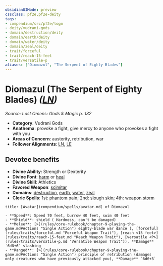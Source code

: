 ```yaml
---
obsidianUIMode: preview
cssclass: pf2e,pf2e-deity
tags:
- compendium/src/pf2e/logm
- deity/vudrani-gods
- domain/destruction/deity
- domain/earth/deity
- domain/water/deity
- domain/zeal/deity
- trait/forceful
- trait/reach-15-feet
- trait/versatile-p
aliases: ["Diomazul", "The Serpent of Eighty Blades"]
---
```

# Diomazul (The Serpent of Eighty Blades) *([LN](rules/traits/ln-b1.md "Lawful Neutral Alignment Trait"))*  
*Source: Lost Omens: Gods & Magic p. 132*  

- **Category**: Vudrani Gods
- **Anathema**: provoke a fight, give mercy to anyone who provokes a fight with you
- **Areas of Concern**: austerity, retribution, war
- **Follower Alignments**: [LN](rules/traits/ln-b1.md "Lawful Neutral Alignment Trait"), [LE](rules/traits/le-b1.md "Lawful Evil Alignment Trait")

## Devotee benefits

- **Divine Ability**: Strength or Dexterity
- **Divine Font**: [harm](harm.md) or [heal](heal.md)
- **Divine Skill**: Athletics
- **Favored Weapon**: [scimitar](scimitar.md)
- **Domains**: [destruction](Reference/Compendium/Setting/domains.md#Destruction), [earth](Reference/Compendium/Setting/domains.md#Earth), [water](Reference/Compendium/Setting/domains.md#Water), [zeal](Reference/Compendium/Setting/domains.md#Zeal)
- **Cleric Spells**: 1st: [phantom pain](phantom-pain.md); 2nd: [slough skin](slough-skin-logm.md); 4th: [weapon storm](weapon-storm.md)

```ad-embed-avatar
title: [Avatar](compendium/spells/avatar.md) of Diomazul

- **Speed**: Speed 70 feet, burrow 40 feet, swim 40 feet
- **Shield**: shield ( Hardness, can't be damaged)
- **Melee**: [>](rules/core-rulebook/chapter-9-playing-the-game.md#Actions "Single Action") eighty-blade war dance (, [forceful](rules/traits/forceful.md "Forceful Weapon Trait"), [reach <15 feet>](rules/traits/reach-15-feet.md "Reach Weapon Trait"), [versatile <P>](rules/traits/versatile-p.md "Versatile Weapon Trait")), **Damage** `6d8+6` slashing 
- **Ranged**: [>](rules/core-rulebook/chapter-9-playing-the-game.md#Actions "Single Action") principle of retribution (damages only creatures who have previously attacked you), **Damage** `6d6+3`  
```